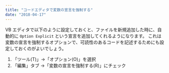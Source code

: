 ```yaml
---
title: "コードエディタで変数の宣言を強制する"
date: "2018-04-17"
---
```


VB エディタで以下のように設定しておくと、ファイルを新規追加した時に、自動的に `Option Explicit` という宣言を追加してくれるようになります。
これは変数の宣言を強制するオプションで、可読性のあるコードを記述するためにも設定しておくのがよいでしょう。

1. 「ツール(T)」→「オプション(O)」を選択
2. 「編集」タブ →「変数の宣言を強制する(R)」にチェック

